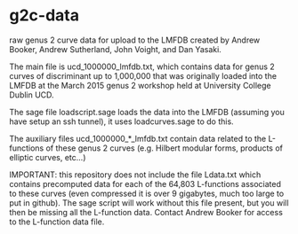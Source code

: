 # g2c-data
raw genus 2 curve data for upload to the LMFDB
created by Andrew Booker, Andrew Sutherland, John Voight, and Dan Yasaki.

The main file is ucd_1000000_lmfdb.txt, which contains data for genus 2 curves of discriminant up to 1,000,000 that was originally loaded into the LMFDB at the March 2015 genus 2 workshop held at University College Dublin UCD.

The sage file loadscript.sage loads the data into the LMFDB (assuming you have setup an ssh tunnel), it uses loadcurves.sage to do this.

The auxiliary files ucd_1000000_*_lmfdb.txt contain data related to the L-functions of these genus 2 curves (e.g. Hilbert modular forms, products of elliptic curves, etc...)

IMPORTANT: this repository does not include the file Ldata.txt which contains precomputed data for each of the 64,803 L-functions associated to these curves (even compressed it is over 9 gigabytes, much too large to put in github).  The sage script will work without this file present, but you will then be missing all the L-function data.  Contact Andrew Booker for access to the L-function data file.

